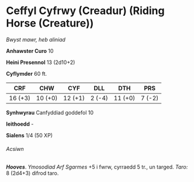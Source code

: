 # Ceffyl Cyfrwy (Creadur) (Riding Horse (Creature))

*Bwyst mawr, heb aliniad*

**Anhawster Curo** 10

**Heini Presennol** 13 (2d10+2)

**Cyflymder** 60 ft.

| CRF     | CHW     | CYF     | DLL    | DTH     | PRS    |
|---------|---------|---------|--------|---------|--------|
| 16 (+3) | 10 (+0) | 12 (+1) | 2 (-4) | 11 (+0) | 7 (-2) |

**Synhwyrau** Canfyddiad goddefol 10

**Ieithoedd** -

**Sialens** 1/4 (50 XP)

###### Acsiwn

***Hooves***. *Ymosodiad Arf Sgarmes* +5 i fwrw, cyrraedd 5 tr., un targed. *Taro:* 8 (2d4+3) difrod taro.
